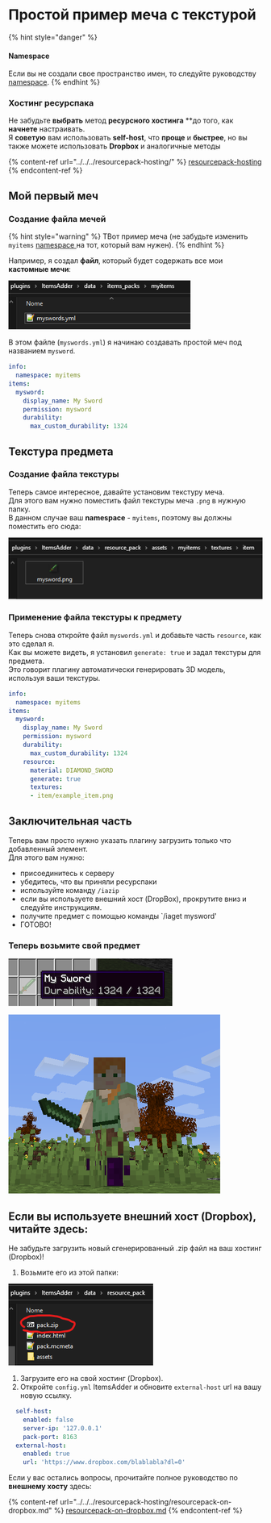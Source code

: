 # Простой пример меча с текстурой

{% hint style="danger" %}
#### Namespace

Если вы не создали свое пространство имен, то следуйте руководству [namespace](../creating-your-namespace.md).
{% endhint %}

### Хостинг ресурспака

Не забудьте **выбрать** метод **ресурсного хостинга** \*\*до того, как **начнете** настраивать.\
Я **советую** вам использовать **self-host**, что **проще** и **быстрее**, но вы также можете использовать **Dropbox** и аналогичные методы

{% content-ref url="../../../resourcepack-hosting/" %}
[resourcepack-hosting](../../../resourcepack-hosting/)
{% endcontent-ref %}

## Мой первый меч

### Создание файла мечей

{% hint style="warning" %}
TВот пример меча (не забудьте изменить `myitems` [namespace ](../basic-concepts/namespace.md)на тот, который вам нужен).
{% endhint %}

Например, я создал **файл**, который будет содержать все мои **кастомные мечи**:

![](<../../../../.gitbook/assets/immagine (16).png>)

В этом файле (`myswords.yml`) я начинаю создавать простой меч под названием `mysword`.

```yaml
info:
  namespace: myitems
items:
  mysword:
    display_name: My Sword
    permission: mysword
    durability:
      max_custom_durability: 1324
```

## Текстура предмета

### Создание файла текстуры

Теперь самое интересное, давайте установим текстуру меча.\
Для этого вам нужно поместить файл текстуры меча `.png` в нужную папку.\
В данном случае ваш **namespace** - `myitems`, поэтому вы должны поместить его сюда:

![](<../../../../.gitbook/assets/immagine (14).png>)

### Применение файла текстуры к предмету

Теперь снова откройте файл `myswords.yml` и добавьте часть `resource`, как это сделал я.\
Как вы можете видеть, я установил `generate: true` и задал текстуры для предмета.\
Это говорит плагину автоматически генерировать 3D модель, используя ваши текстуры.

```yaml
info:
  namespace: myitems
items:
  mysword:
    display_name: My Sword
    permission: mysword
    durability:
      max_custom_durability: 1324
    resource:
      material: DIAMOND_SWORD
      generate: true
      textures:
      - item/example_item.png
```

## Заключительная часть

Теперь вам просто нужно указать плагину загрузить только что добавленный элемент.\
Для этого вам нужно:

* присоединитесь к серверу
* убедитесь, что вы приняли ресурспаки
* используйте команду `/iazip`
* если вы используете внешний хост (DropBox), прокрутите вниз и следуйте инструкциям.
* получите предмет с помощью команды \`/iaget mysword'
* ГОТОВО!

### Теперь возьмите свой предмет

![](<../../../../.gitbook/assets/immagine (18).png>)

![](<../../../../.gitbook/assets/immagine (19).png>)

## Если вы используете внешний хост (Dropbox), читайте здесь:

Не забудьте загрузить новый сгенерированный .zip файл на ваш хостинг (Dropbox)!

1. Возьмите его из этой папки:

![](<../../../../.gitbook/assets/immagine (96) (2) (3) (2).png>)

1. Загрузите его на свой хостинг (Dropbox).
2. Откройте `config.yml` ItemsAdder и обновите `external-host` url на вашу новую ссылку.

```yaml
  self-host:
    enabled: false
    server-ip: '127.0.0.1'
    pack-port: 8163
  external-host:
    enabled: true
    url: 'https://www.dropbox.com/blablabla?dl=0'
```

Если у вас остались вопросы, прочитайте полное руководство по **внешнему хосту** здесь:

{% content-ref url="../../../resourcepack-hosting/resourcepack-on-dropbox.md" %}
[resourcepack-on-dropbox.md](../../../resourcepack-hosting/resourcepack-on-dropbox.md)
{% endcontent-ref %}
